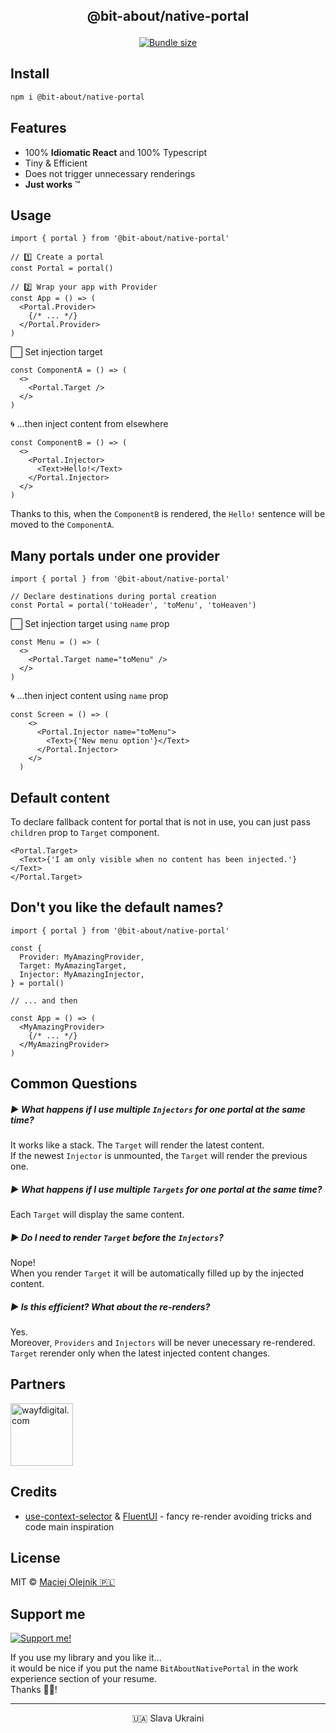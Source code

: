 
<p align="center" style="font-weight: bold; font-size: 1.5em">@bit-about/native-portal</p>
<p align="center">
<a href="https://www.npmjs.com/package/@bit-about/native-portal"><img alt="" src="https://img.shields.io/npm/v/@bit-about/native-portal.svg" /></a>
<a href="https://bundlephobia.com/package/@bit-about/native-portal"><img alt="Bundle size" src="https://img.shields.io/bundlephobia/minzip/@bit-about/native-portal?label=size" /></a>
<a href="https://codecov.io/gh/bit-about/native-portal"><img alt="" src="https://img.shields.io/codecov/c/github/bit-about/native-portals?token=BuGi92VqnL" /></a>
</p>

## Install

```bash
npm i @bit-about/native-portal
```

## Features

- 100% **Idiomatic React** and 100% Typescript
- Tiny & Efficient
- Does not trigger unnecessary renderings
- **Just works** ™

## Usage

```tsx
import { portal } from '@bit-about/native-portal'

// 1️⃣ Create a portal
const Portal = portal()

// 2️⃣ Wrap your app with Provider
const App = () => (
  <Portal.Provider>
    {/* ... */}
  </Portal.Provider>
)

```


⬜ Set injection target
```tsx
const ComponentA = () => (
  <>
    <Portal.Target />
  </>
)
```


🌀 ...then inject content from elsewhere
```tsx
const ComponentB = () => (
  <>
    <Portal.Injector>
      <Text>Hello!</Text>
    </Portal.Injector>
  </>
)
```

Thanks to this, 
when the `ComponentB` is rendered, 
the `Hello!` sentence will be moved to the `ComponentA`.

## Many portals under one provider
```tsx
import { portal } from '@bit-about/native-portal'

// Declare destinations during portal creation
const Portal = portal('toHeader', 'toMenu', 'toHeaven')
```

⬜ Set injection target using `name` prop
```tsx
const Menu = () => (
  <>
    <Portal.Target name="toMenu" />
  </>
)
```


🌀 ...then inject content using `name` prop
```tsx
const Screen = () => (
    <>
      <Portal.Injector name="toMenu">
        <Text>{'New menu option'}</Text>
      </Portal.Injector>
    </>
  )
```


## Default content
To declare fallback content for portal that is not in use, you can just pass `children` prop to `Target` component.

```tsx
<Portal.Target>
  <Text>{'I am only visible when no content has been injected.'}</Text>
</Portal.Target>
```

## Don't you like the default names?
```tsx
import { portal } from '@bit-about/native-portal'

const {
  Provider: MyAmazingProvider,
  Target: MyAmazingTarget,
  Injector: MyAmazingInjector,
} = portal()

// ... and then

const App = () => (
  <MyAmazingProvider>
    {/* ... */}
  </MyAmazingProvider>
)
```

## Common Questions
##### ► What happens if I use multiple `Injectors` for one portal at the same time?
It works like a stack. The `Target` will render the latest content. <br/>If the newest `Injector` is unmounted, the `Target` will render the previous one.

##### ► What happens if I use multiple `Targets` for one portal at the same time?
Each `Target` will display the same content.

##### ► Do I need to render `Target` before the `Injectors`?
Nope! <br/>
When you render `Target` it will be automatically filled up by the injected content.

##### ► Is this efficient? What about the re-renders?
Yes. <br/>
Moreover, `Providers` and `Injectors` will be never unecessary re-rendered.<br/>
`Target` rerender only when the latest injected content changes.

## Partners  
<a href="https://www.wayfdigital.com/"><img alt="wayfdigital.com" width="100" height="100" src="https://user-images.githubusercontent.com/1496580/161037415-0503f763-a60b-4d40-af9f-95d1304fa486.png"/></a>

## Credits
- [use-context-selector](https://github.com/dai-shi/use-context-selector) & [FluentUI](https://github.com/microsoft/fluentui) - fancy re-render avoiding tricks and code main inspiration

## License
MIT © [Maciej Olejnik 🇵🇱](https://github.com/macoley)

## Support me 

<a href="https://github.com/sponsors/macoley"><img alt="Support me!" src="https://img.shields.io/badge/github.com-Support%20me!-green"/></a>

If you use my library and you like it...<br />
it would be nice if you put the name `BitAboutNativePortal` in the work experience section of your resume.<br />
Thanks 🙇🏻! 


---
<p align="center">🇺🇦 Slava Ukraini</p>
